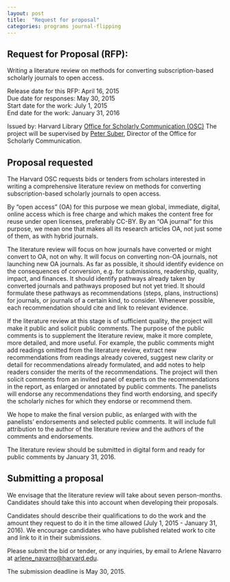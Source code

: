 ```yaml
---
layout: post
title:  "Request for proposal"
categories: programs journal-flipping
---
```


## Request for Proposal (RFP): 

Writing a literature review on methods for converting subscription-based scholarly journals to open access.

Release date for this RFP:  April 16, 2015  
Due date for responses:  May 30, 2015  
Start date for the work:  July 1, 2015  
End date for the work:  January 31, 2016   

Issued by: Harvard Library [Office for Scholarly Communication (OSC)](/)
The project will be supervised by [Peter Suber](http://bit.ly/petersuber), Director of the Office for Scholarly Communication. 

## Proposal requested

The Harvard OSC requests bids or tenders from scholars interested in writing a comprehensive literature review on methods for converting subscription-based scholarly journals to open access. 

By “open access” (OA) for this purpose we mean global, immediate, digital, online access which is free charge and which makes the content free for reuse under open licenses, preferably CC-BY. By an “OA journal” for this purpose, we mean one that makes all its research articles OA, not just some of them, as with hybrid journals.

The literature review will focus on how journals have converted or might convert to OA, not on why. It will focus on converting non-OA journals, not launching new OA journals. As far as possible, it should identify evidence on the consequences of conversion, e.g. for submissions, readership, quality, impact, and finances. It should identify pathways already taken by converted journals and pathways proposed but not yet tried. It should formulate these pathways as recommendations (steps, plans, instructions) for journals, or journals of a certain kind, to consider. Whenever possible, each recommendation should cite and link to relevant evidence.

If the literature review at this stage is of sufficient quality, the project will make it public and solicit public comments. The purpose of the public comments is to supplement the literature review, make it more complete, more detailed, and more useful. For example, the public comments might add readings omitted from the literature review, extract new recommendations from readings already covered, suggest new clarity or detail for recommendations already formulated, and add notes to help readers consider the merits of the recommendations. The project will then solicit comments from an invited panel of experts on the recommendations in the report, as enlarged or annotated by public comments. The panelists will endorse any recommendations they find worth endorsing, and specify the scholarly niches for which they endorse or recommend them. 

We hope to make the final version public, as enlarged with with the panelists’ endorsements and selected public comments. It will include full attribution to the author of the literature review and the authors of the comments and endorsements.

The literature review should be submitted in digital form and ready for public comments by January 31, 2016. 

## Submitting a proposal

We envisage that the literature review will take about seven person-months. Candidates should take this into account when developing their proposals. 

Candidates should describe their qualifications to do the work and the amount they request to do it in the time allowed (July 1, 2015 - January 31, 2016). We encourage candidates who have published related work to cite and link to it in their submissions.

Please submit the bid or tender, or any inquiries, by email to Arlene Navarro at [arlene_navarro@harvard.edu](mailto:arlene_navarro@harvard.edu). 

The submission deadline is May 30, 2015.
